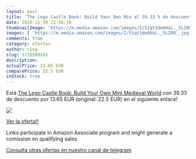 ```yaml
---
layout: post
title: 'The Lego Castle Book: Build Your Own Min al 39.33 % de descuento'
date: 2020-11-30 22:56:18
thumbnailImage: 'https://m.media-amazon.com/images/I/51qt1dmAHxL._SL200_.jpg'
images: [ 'https://m.media-amazon.com/images/I/51qt1dmAHxL._SL200_.jpg' ]
comments: true
category: ofertas
author: ring
slug: 1718500165
description:
actualPrice: 13.65 EUR
comparePrice: 22.5 EUR
inStock: true
---
```


Está [The Lego Castle Book: Build Your Own Mini Medieval World](https://www.amazon.es/dp/1718500165/?tag=tolees-21) con 39.33 de descuento por 13.65 EUR (original: 22.5 EUR) en el siguiente enlace!

[![](https://m.media-amazon.com/images/I/51qt1dmAHxL._SL200_.jpg)](https://www.amazon.es/dp/1718500165/?tag=tolees-21)

[Ver la oferta!!](https://www.amazon.es/dp/1718500165/?tag=tolees-21)

Links participate in Amazon Associate program and might generate a comission on qualifying sales

[Consulta otras ofertas en nuestro canal de telegram](https://t.me/s/ofertas25)

